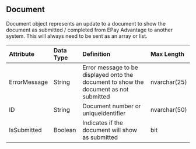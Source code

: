 ## Document
Document object represents an update to a document to show the document as submitted / completed from EPay Advantage to another system. This will always need to be sent as an array or list.

| Attribute | Data Type | Definition | Max Length |
| :----------- | :--------- | :--------- | :--------- |
| ErrorMessage | String | Error message to be displayed onto the document to show the document as not submitted | nvarchar(25) |
| ID | String | Document number or uniqueidentifier  | nvarchar(50) |
| IsSubmitted | Boolean | Indicates if the document will show as submitted | bit |
